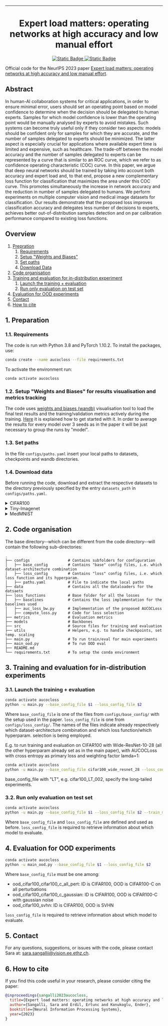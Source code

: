  ---

<div align="center">    
 
# Expert load matters: operating networks at high accuracy and low manual effort

[![Static Badge](https://img.shields.io/badge/paper-arXiv-darkred)
](https://arxiv.org/abs/2308.05035)
[![Static Badge](https://img.shields.io/badge/NeurIPS-2023-blue)](https://neurips.cc/Conferences/2023)

</div>

Official code for the NeurIPS 2023 paper [Expert load matters: operating networks at high accuracy and low manual effort](https://arxiv.org/abs/2308.05035). 


## Abstract

In human-AI collaboration systems for critical applications, in order to ensure minimal error, users should set an operating point based on model confidence to determine when the decision should be delegated to human experts. Samples for which model confidence is lower than the operating point would be manually analysed by experts to avoid mistakes. Such systems can become truly useful only if they consider two aspects: models should be confident only for samples for which they are accurate, and the number of samples delegated to experts should be minimized. The latter aspect is especially crucial for applications where available expert time is limited and expensive, such as healthcare. The trade-off between the model accuracy and the number of samples delegated to experts can be represented by a curve that is similar to an ROC curve, which we refer to as confidence operating characteristic (COC) curve. In this paper, we argue that deep neural networks should be trained by taking into account both accuracy and expert load and, to that end, propose a new complementary loss function for classification that maximizes the area under this COC curve. This promotes simultaneously the increase in network accuracy and the reduction in number of samples delegated to humans. We perform experiments on multiple computer vision and medical image datasets for classification. Our results demonstrate that the proposed loss improves classification accuracy and delegates less number of decisions to experts, achieves better out-of-distribution samples detection and on par calibration performance compared to existing loss functions.


## Overview
1. [Prepration](#Preparation)
    1. [Requirements](#Requirements)
    2. [Setup "Weights and Biases"](#wandb)
    3. [Set paths](#paths)
    4. [Download Data](#data)
2. [Code organisation](#code)
3. [Training and evaluation for in-distribution experiment](#traineval)
    1. [Launch the training + evaluation](#launchtraineval)
    2. [Run only evaluation on test set](#eval)
4. [Evaluation for OOD experiments](#ood)
5. [Contact](#contact)
6. [How to cite](#6-how-to-cite)



## 1. Preparation<a name="Preparation"></a>

### 1.1. Requirements<a name="Requirements"></a>
The code is run with Python 3.8 and PyTorch 1.10.2. To install the packages, use:
```bash
conda create --name aucocloss --file requirements.txt
```
To activate the environment run:
```bash
conda activate aucocloss
```

### 1.2. Setup "Weights and Biases" for results visualisation and metrics tracking<a name="wandb"></a>

The code uses [weights and biases (wandb)](https://wandb.ai/site) visualisation tool to load the final test results and the training/validation metrics actively during the training. [Here](https://docs.wandb.ai/quickstart) it is explained how to get started with it. In order to average the results for every model over 3 seeds as in the paper it will be just necessary to group the runs by "model".


### 1.3. Set paths<a name="paths"></a>

In the file `configs/paths.yaml` insert your local paths to datasets, checkpoints and wandb directories. 


### 1.4. Download data<a name="data"></a>

Before running the code, download and extract the respective datasets to the directory previously specified by the entry `datasets_path` in `configs/paths.yaml`.

<details>
  <summary>CIFAR100</summary>

  Dowload CIFAR100 from [here](https://www.cs.toronto.edu/~kriz/cifar.html).
</details>

<details>
  <summary>Tiny-Imagenet</summary>

  Download Tiny-Imagenet by running within your dataset location:
  ```bash
  wget http://cs231n.stanford.edu/tiny-imagenet-200.zip
  ```
And then run [this script](https://gist.github.com/moskomule/2e6a9a463f50447beca4e64ab4699ac4) for properly unzipping it.
</details>

<details>
  <summary>MedMNIST</summary>

  Dowload [MedMNIST (V2)](https://medmnist.com/) from [here](https://zenodo.org/record/6496656).
</details>

## 2. Code organisation<a name="code"></a>

The base directory--which can be different from the code directory--will contain the following sub-directories:

    .
    ├── configs                 # Contains subfolders for configuration
    │   ├── base_config         # Contains "base" config files, i.e. which dataset-architecture combination
    │   ├── loss_config         # Contains "loss" config files, i.e. which loss function and its hyperparam.
    │   ├── paths.yaml          # File to indicate the local paths
    ├── data                    # Contains all the dataloaders for the datsaets
    ├── loss_functions          # Base folder for all the losses
    │   ├── baselines           # Contains the loss implementation for the baselines used
    │   ├── auc_loss_bw.py      # Implementation of the proposed AUCOCLoss
    │   ├── compute_loss.py     # Code for loss selection
    ├── metrics                 # Evaluation metrics
    ├── models                  # Backbones
    ├── src                     # Source files for training and evaluation
    ├── utils                   # Helpers, e.g. to handle checkpoints, set temp. scaling
    ├── main.py                 # To run train/eval for main experiments
    ├── main_ood.py             # To run OOD eval
    ├── README.md              
    └── requirements.txt        # To setup the conda environment

## 3. Training and evaluation for in-distribution experiments<a name="traineval"></a>
### 3.1. Launch the training + evaluation<a name="launchtraineval"></a>
```bash
conda activate aucocloss
python -u main.py --base_config_file $1 --loss_config_file $2
```

Where `base_config_file` is one of the files from `configs/base_config/` with the setup used in the paper. `loss_config_file` is one from `configs/loss_config/`. The names of the files indicate already respectively which dataset-architecture combination and which loss function/which hyperparam. selection is being employed.

E.g. to run training and evaluation on CIFAR100 with Wide-ResNet-10-28 (all the other hyperparam already set as in the main paper), with AUCOCLoss with cross entropy as primary loss and weighting factor lamda=1:

```bash
conda activate aucocloss
python -u main.py --base_config_file cifar100_wide_resnet_28 --loss_config_file auc_secondary_bw_CE_l1
```
base_config_file with "LT", e.g. cifar100_LT_002, specify the long-tailed experiments.

### 3.2. Run only evaluation on test set<a name="eval"></a>
```bash
conda activate aucocloss
python -u main.py --base_config_file $1 --loss_config_file $2 --train_mode 0
```

Where `base_config_file` and `loss_config_file` are defined and used as before. `loss_config_file` is required to retrieve information about which model to evaluate.

## 4. Evaluation for OOD experiments<a name="ood"></a>

```bash
conda activate aucocloss
python -u main_ood.py --base_config_file $1 --loss_config_file $2
```
Where `base_config_file` must be one among:

- ood_cifar100_cifar100_c_all_pert: ID is CIFAR100, OOD is CIFAR100-C on all perturbations
- ood_cifar100_cifar100_c_gaussian: ID is CIFAR100, OOD is CIFAR100-C with gaussian noise
- ood_cifar100_svhn: ID is CIFAR100, OOD is SVHN

`loss_config_file` is required to retrieve information about which model to evaluate.

## 5. Contact<a name="contact"></a>

For any questions, suggestions, or issues with the code, please contact Sara at: sara.sangallii@vision.ee.ethz.ch.


## 6. How to cite<a name="6-how-to-cite"></a>

If you find this code useful in your research, please consider citing the paper:

```bibtex
@inproceedings{sangalli2023aucocloss,
  title={Expert load matters: operating networks at high accuracy and low manual effort},
  author={Sangalli, Sara and Erdil, Ertunc and Konukoglu, Ender},
  booktitle={Neural Information Processing Systems},
  year={2023}
}
```


